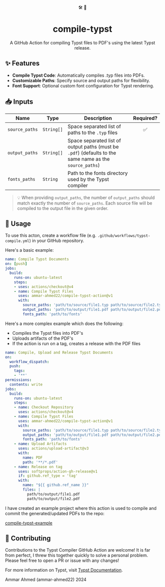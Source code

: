<div align="center" >

  🛠️ :page_facing_up:

</div>

<h1 align="center">
  compile-typst
</h1>

<p align="center">
  A GitHub Action for compiling Typst files to PDF's using the latest Typst release.
</p>

## ✨ Features
- **Compile Typst Code**: Automatically compiles .typ files into PDFs.
- **Customizable Paths**: Specify source and output paths for flexibility.
- **Font Support**: Optional custom font configuration for Typst rendering.

## 📥 Inputs
| Name            | Type       | Description                                                                                              | Required? |
| --------------- | ---------- | -------------------------------------------------------------------------------------------------------- | :-------: |
| `source_paths`  | `String[]` | Space separated list of paths to the `.typ` files                                                        | ✅        |
| `output_paths`  | `String[]` | Space separated list of output paths (must be `.pdf`) (defaults to the same name as the `source_paths`)  |           |
| `fonts_paths`   | `String`   | Path to the fonts directory used by the Typst compiler                                                   |           |

> 💡 When providing `output_paths`, the number of `output_paths` should match exactly the number of `source_paths`. Each source file will be compiled to the output file in the given order.

## 🤸 Usage

To use this acton, create a workflow file (e.g. `.github/workflows/typst-compile.yml`) in your GitHub repository. 

Here's a basic example: 

```yaml
name: Compile Typst Documents
on: [push]
jobs:
  build:
    runs-on: ubuntu-latest
    steps:
    - uses: actions/checkout@v4
    - name: Compile Typst Files
      uses: ammar-ahmed22/compile-typst-action@v1
      with:
        source_paths: 'path/to/source/file1.typ path/to/source/file2.typ'
        output_paths: 'path/to/output/file1.pdf path/to/output/file2.pdf'
        fonts_path: 'path/to/fonts'
```

Here's a more complex example which does the following:
- Compiles the Typst files into PDF's
- Uploads artifacts of the PDF's
- If the action is run on a tag, creates a release with the PDF files

```yaml
name: Compile, Upload and Release Typst Documents
on:
  workflow_dispatch:
  push:
    tags:
    - '**'
permissions:
  contents: write
jobs:
  build:
    runs-on: ubuntu-latest
    steps:
    - name: Checkout Repository
      uses: actions/checkout@v4
    - name: Compile Typst Files
      uses: ammar-ahmed22/compile-typst-action@v1
      with:
        source_paths: 'path/to/source/file1.typ path/to/source/file2.typ'
        output_paths: 'path/to/output/file1.pdf path/to/output/file2.pdf'
        fonts_path: 'path/to/fonts'
    - name: Upload Artifacts
      uses: actions/upload-artifact@v3
      with:
        name: PDF
        path: '**/*.pdf'
    - name: Release on tag
      uses: softprops/action-gh-release@v1
      if: github.ref_type = 'tag'
      with:
        name: "${{ github.ref_name }}"
        files: |
          path/to/output/file1.pdf
          path/to/output/file2.pdf
```

I have created an example project where this action is used to compile and commit the generated/updated PDFs to the repo:

[compile-typst-example](https://github.com/ammar-ahmed22/compile-typst-example)

## 🙌 Contributing
Contributions to the Typst Compiler GitHub Action are welcome! It is far from perfect, I threw  this together quickly to solve a personal problem. Please feel free to open a PR or issue with any changes!

For more information on Typst, visit [Typst Documentation](https://typst.app/docs/).

Ammar Ahmed (ammar-ahmed22) 2024